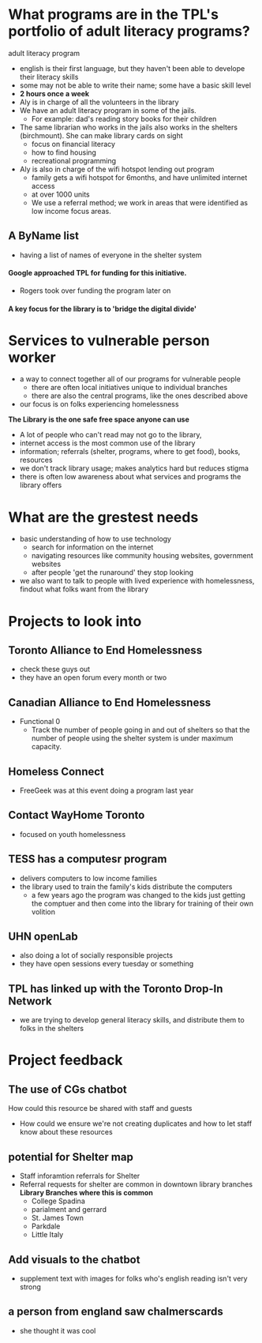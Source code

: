 # What programs are in the TPL's portfolio of adult literacy programs?
adult literacy program
  - english is their first language, but they haven't been able to develope their literacy skills
  - some may not be able to write their name; some have a basic skill level
  - **2 hours once a week**
  - Aly is in charge of all the volunteers in the library
  - We have an adult literacy program in some of the jails.
    * For example: dad's reading story books for their children
  - The same librarian who works in the jails also works in the shelters (birchmount). She can make library cards on sight
    * focus on financial literacy
    * how to find housing
    * recreational programming
  - Aly is also in charge of the wifi hotspot lending out program
    * family gets a wifi hotspot for 6months, and have unlimited internet access
    * at over 1000 units
    * We use a referral method; we work in areas that were identified as low income focus areas.
## A ByName list
  + having a list of names of everyone in the shelter system
  >

#### Google approached TPL for funding for this initiative.   
  * Rogers took over funding the program later on
#### A key focus for the library is to 'bridge the digital divide'

# Services to vulnerable person worker
  + a way to connect together all of our programs for vulnerable people
    - there are often local initiatives unique to individual branches
    - there are also the central programs, like the ones described above
  + our focus is on folks experiencing homelessness

**The Library is the one safe free space anyone can use**
  + A lot of people who can't read may not go to the library,
  + internet access is the most common use of the library
  + information; referrals (shelter, programs, where to get food), books, resources
  + we don't track library usage; makes analytics hard but reduces stigma
  + there is often low awareness about what services and programs the library offers

# What are the grestest needs
  + basic understanding of how to use technology
    - search for information on the internet
    - navigating resources like community housing websites, government websites
    - after people 'get the runaround' they stop looking
  + we also want to talk to people with lived experience with homelessness, findout what folks want from the library

# Projects to look into
## Toronto Alliance to End Homelessness
  + check these guys out
  + they have an open forum every month or two

## Canadian Alliance to End Homelessness
  + Functional 0
    - Track the number of people going in and out of shelters so that the number of people using the shelter system is under maximum capacity.

## Homeless Connect
  + FreeGeek was at this event doing a program last year

## Contact WayHome Toronto
  + focused on youth homelessness

## TESS has a computesr program
  + delivers computers to low income families
  + the library used to train the family's kids distribute the computers
    - a few years ago the program was changed to the kids just getting the comptuer and then come into the library for training of their own volition

## UHN openLab
  + also doing a lot of socially responsible projects
  + they have open sessions every tuesday or something

## TPL has linked up with the Toronto Drop-In Network
  + we are trying to develop general literacy skills, and distribute them to folks in the shelters

# Project feedback

## The use of CGs chatbot
How could this resource be shared with staff and guests
  + How could we ensure we're not creating duplicates and how to let staff know about these resources

## potential for Shelter map
  + Staff inforamtion referrals for Shelter
  + Referral requests for shelter are common in downtown library branches
  **Library Branches where this is common**
    * College Spadina
    * parialment and gerrard
    * St. James Town
    * Parkdale
    * Little Italy

## Add visuals to the chatbot
  - supplement text with images for folks who's english reading isn't very strong

## a person from england saw chalmerscards
  + she thought it was cool
